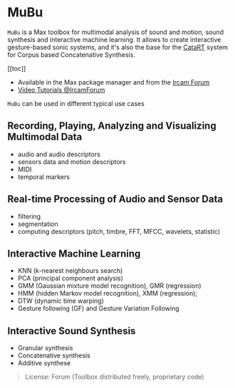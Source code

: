 # MuBu

`MuBu` is a Max toolbox for multimodal analysis of sound and motion, sound synthesis and interactive machine learning. It allows to create interactive gesture-based sonic systems, and it's also the base for the [CataRT](catart.html) system for Corpus based Concatenative Synthesis.

[[toc]]

- Available in the Max package manager and from the [Ircam Forum](https://forum.ircam.fr/projects/detail/mubu/)
- [Video Tutorials @IrcamForum](https://forum.ircam.fr/article/detail/tutoriels-mubu/)

`MuBu` can be used in different typical use cases


## Recording, Playing, Analyzing and Visualizing Multimodal Data

- audio and audio descriptors
- sensors data and motion descriptors
- MIDI
- temporal markers


## Real-time Processing of Audio and Sensor Data

- filtering
- segmentation
- computing descriptors (pitch, timbre, FFT, MFCC, wavelets, statistic)


## Interactive Machine Learning

- KNN (k-nearest neighbours search)
- PCA (principal component analysis)
- GMM (Gaussian mixture model recognition), GMR (regression)
- HMM (hidden Markov model recognition), XMM (regression); 
- DTW (dynamic time warping)
- Gesture following (GF) and Gesture Variation Following
 

## Interactive Sound Synthesis

- Granular synthesis
- Concatenative synthesis
- Additive synthese 
 

> License: Forum (Toolbox distributed freely, proprietary code)
